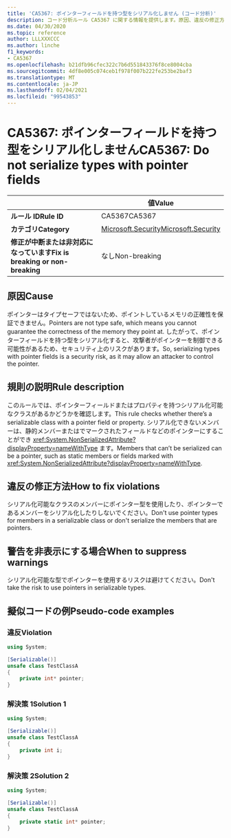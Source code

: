 ```yaml
---
title: 'CA5367: ポインターフィールドを持つ型をシリアル化しません (コード分析)'
description: コード分析ルール CA5367 に関する情報を提供します。原因、違反の修正方法、非表示にするタイミングなどが含まれます。
ms.date: 04/30/2020
ms.topic: reference
author: LLLXXXCCC
ms.author: linche
f1_keywords:
- CA5367
ms.openlocfilehash: b21dfb96cfec322c7b6d551843376f8ce8004cba
ms.sourcegitcommit: 4df8e005c074ceb1f978f007b222fe253be2baf3
ms.translationtype: MT
ms.contentlocale: ja-JP
ms.lasthandoff: 02/04/2021
ms.locfileid: "99543853"
---
```

# <a name="ca5367-do-not-serialize-types-with-pointer-fields"></a><span data-ttu-id="0cd99-103">CA5367: ポインターフィールドを持つ型をシリアル化しません</span><span class="sxs-lookup"><span data-stu-id="0cd99-103">CA5367: Do not serialize types with pointer fields</span></span>

| | <span data-ttu-id="0cd99-104">値</span><span class="sxs-lookup"><span data-stu-id="0cd99-104">Value</span></span> |
|-|-|
| <span data-ttu-id="0cd99-105">**ルール ID**</span><span class="sxs-lookup"><span data-stu-id="0cd99-105">**Rule ID**</span></span> |<span data-ttu-id="0cd99-106">CA5367</span><span class="sxs-lookup"><span data-stu-id="0cd99-106">CA5367</span></span>|
| <span data-ttu-id="0cd99-107">**カテゴリ**</span><span class="sxs-lookup"><span data-stu-id="0cd99-107">**Category**</span></span> |[<span data-ttu-id="0cd99-108">Microsoft.Security</span><span class="sxs-lookup"><span data-stu-id="0cd99-108">Microsoft.Security</span></span>](security-warnings.md)|
| <span data-ttu-id="0cd99-109">**修正が中断または非対応になっています**</span><span class="sxs-lookup"><span data-stu-id="0cd99-109">**Fix is breaking or non-breaking**</span></span> |<span data-ttu-id="0cd99-110">なし</span><span class="sxs-lookup"><span data-stu-id="0cd99-110">Non-breaking</span></span>|

## <a name="cause"></a><span data-ttu-id="0cd99-111">原因</span><span class="sxs-lookup"><span data-stu-id="0cd99-111">Cause</span></span>

<span data-ttu-id="0cd99-112">ポインターはタイプセーフではないため、ポイントしているメモリの正確性を保証できません。</span><span class="sxs-lookup"><span data-stu-id="0cd99-112">Pointers are not type safe, which means you cannot guarantee the correctness of the memory they point at.</span></span> <span data-ttu-id="0cd99-113">したがって、ポインターフィールドを持つ型をシリアル化すると、攻撃者がポインターを制御できる可能性があるため、セキュリティ上のリスクがあります。</span><span class="sxs-lookup"><span data-stu-id="0cd99-113">So, serializing types with pointer fields is a security risk, as it may allow an attacker to control the pointer.</span></span>

## <a name="rule-description"></a><span data-ttu-id="0cd99-114">規則の説明</span><span class="sxs-lookup"><span data-stu-id="0cd99-114">Rule description</span></span>

<span data-ttu-id="0cd99-115">このルールでは、ポインターフィールドまたはプロパティを持つシリアル化可能なクラスがあるかどうかを確認します。</span><span class="sxs-lookup"><span data-stu-id="0cd99-115">This rule checks whether there’s a serializable class with a pointer field or property.</span></span> <span data-ttu-id="0cd99-116">シリアル化できないメンバーは、静的メンバーまたはでマークされたフィールドなどのポインターにすることができ <xref:System.NonSerializedAttribute?displayProperty=nameWithType> ます。</span><span class="sxs-lookup"><span data-stu-id="0cd99-116">Members that can’t be serialized can be a pointer, such as static members or fields marked with <xref:System.NonSerializedAttribute?displayProperty=nameWithType>.</span></span>

## <a name="how-to-fix-violations"></a><span data-ttu-id="0cd99-117">違反の修正方法</span><span class="sxs-lookup"><span data-stu-id="0cd99-117">How to fix violations</span></span>

<span data-ttu-id="0cd99-118">シリアル化可能なクラスのメンバーにポインター型を使用したり、ポインターであるメンバーをシリアル化したりしないでください。</span><span class="sxs-lookup"><span data-stu-id="0cd99-118">Don't use pointer types for members in a serializable class or don't serialize the members that are pointers.</span></span>

## <a name="when-to-suppress-warnings"></a><span data-ttu-id="0cd99-119">警告を非表示にする場合</span><span class="sxs-lookup"><span data-stu-id="0cd99-119">When to suppress warnings</span></span>

<span data-ttu-id="0cd99-120">シリアル化可能な型でポインターを使用するリスクは避けてください。</span><span class="sxs-lookup"><span data-stu-id="0cd99-120">Don't take the risk to use pointers in serializable types.</span></span>

## <a name="pseudo-code-examples"></a><span data-ttu-id="0cd99-121">擬似コードの例</span><span class="sxs-lookup"><span data-stu-id="0cd99-121">Pseudo-code examples</span></span>

### <a name="violation"></a><span data-ttu-id="0cd99-122">違反</span><span class="sxs-lookup"><span data-stu-id="0cd99-122">Violation</span></span>

```csharp
using System;

[Serializable()]
unsafe class TestClassA
{
    private int* pointer;
}
```

### <a name="solution-1"></a><span data-ttu-id="0cd99-123">解決策 1</span><span class="sxs-lookup"><span data-stu-id="0cd99-123">Solution 1</span></span>

```csharp
using System;

[Serializable()]
unsafe class TestClassA
{
    private int i;
}
```

### <a name="solution-2"></a><span data-ttu-id="0cd99-124">解決策 2</span><span class="sxs-lookup"><span data-stu-id="0cd99-124">Solution 2</span></span>

```csharp
using System;

[Serializable()]
unsafe class TestClassA
{
    private static int* pointer;
}
```
